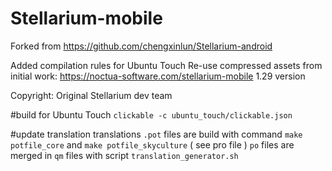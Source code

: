 # Stellarium-mobile

Forked from https://github.com/chengxinlun/Stellarium-android

Added compilation rules for Ubuntu Touch
Re-use compressed assets from initial work: https://noctua-software.com/stellarium-mobile 1.29 version

Copyright: Original Stellarium dev team


#build for Ubuntu Touch
`clickable -c ubuntu_touch/clickable.json`


#update translation
translations `.pot` files are build with command `make potfile_core` and `make potfile_skyculture` ( see pro file )
`po` files are merged in `qm` files with script `translation_generator.sh`

